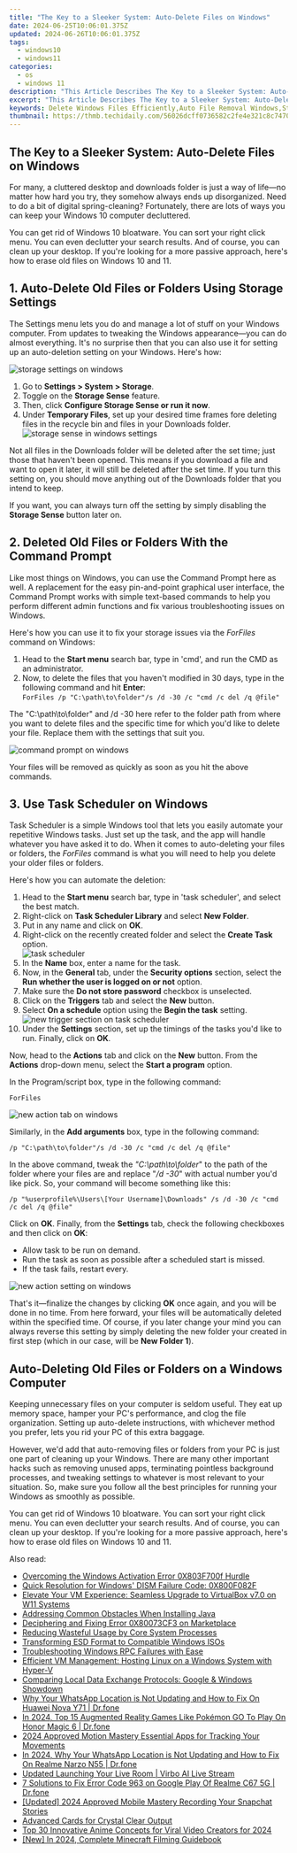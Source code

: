 ```yaml
---
title: "The Key to a Sleeker System: Auto-Delete Files on Windows"
date: 2024-06-25T10:06:01.375Z
updated: 2024-06-26T10:06:01.375Z
tags:
  - windows10
  - windows11
categories:
  - os
  - windows 11
description: "This Article Describes The Key to a Sleeker System: Auto-Delete Files on Windows"
excerpt: "This Article Describes The Key to a Sleeker System: Auto-Delete Files on Windows"
keywords: Delete Windows Files Efficiently,Auto File Removal Windows,Streamline Windows Cleanup,Optimize Storage, Remove Clutter,Simplify Windows Management,Enhance System Organization,Automate Unwanted Windows Files
thumbnail: https://thmb.techidaily.com/56026dcff0736582c2fe4e321c8c74705a564d75fd36c3fc8b04cf6e73d4d3c9.jpg
---
```


## The Key to a Sleeker System: Auto-Delete Files on Windows

 For many, a cluttered desktop and downloads folder is just a way of life—no matter how hard you try, they somehow always ends up disorganized. Need to do a bit of digital spring-cleaning? Fortunately, there are lots of ways you can keep your Windows 10 computer decluttered.

 You can get rid of Windows 10 bloatware. You can sort your right click menu. You can even declutter your search results. And of course, you can clean up your desktop. If you're looking for a more passive approach, here's how to erase old files on Windows 10 and 11\.

## 1\. Auto-Delete Old Files or Folders Using Storage Settings

 The Settings menu lets you do and manage a lot of stuff on your Windows computer. From updates to tweaking the Windows appearance—you can do almost everything. It's no surprise then that you can also use it for setting up an auto-deletion setting on your Windows. Here's how:

![storage settings on windows](https://static1.makeuseofimages.com/wordpress/wp-content/uploads/2023/09/storage-settings-on-windows.jpg)

1. Go to **Settings > System > Storage**.
2. Toggle on the **Storage Sense** feature.
3. Then, click **Configure Storage Sense or run it now**.
4. Under **Temporary Files**, set up your desired time frames fore deleting files in the recycle bin and files in your Downloads folder.  
![storage sense in windows settings](https://static1.makeuseofimages.com/wordpress/wp-content/uploads/2023/09/storage-sense-in-windows-settings.jpg)

 Not all files in the Downloads folder will be deleted after the set time; just those that haven't been opened. This means if you download a file and want to open it later, it will still be deleted after the set time. If you turn this setting on, you should move anything out of the Downloads folder that you intend to keep.

 If you want, you can always turn off the setting by simply disabling the **Storage Sense** button later on.

## 2\. Deleted Old Files or Folders With the Command Prompt

 Like most things on Windows, you can use the Command Prompt here as well. A replacement for the easy pin-and-point graphical user interface, the Command Prompt works with simple text-based commands to help you perform different admin functions and fix various troubleshooting issues on Windows.

 Here's how you can use it to fix your storage issues via the _ForFiles_ command on Windows:

1. Head to the **Start menu** search bar, type in 'cmd', and run the CMD as an administrator.
2. Now, to delete the files that you haven't modified in 30 days, type in the following command and hit **Enter**:  
`ForFiles /p "C:\path\to\folder"/s /d -30 /c "cmd /c del /q @file"`

 The "C:\\path\\to\\folder" and /d -30 here refer to the folder path from where you want to delete files and the specific time for which you'd like to delete your file. Replace them with the settings that suit you.

![command prompt on windows](https://static1.makeuseofimages.com/wordpress/wp-content/uploads/2023/09/command-prompt-on-windows.jpg)

 Your files will be removed as quickly as soon as you hit the above commands.

## 3\. Use Task Scheduler on Windows

 Task Scheduler is a simple Windows tool that lets you easily automate your repetitive Windows tasks. Just set up the task, and the app will handle whatever you have asked it to do. When it comes to auto-deleting your files or folders, the _ForFiles_ command is what you will need to help you delete your older files or folders.

 Here's how you can automate the deletion:

1. Head to the **Start menu** search bar, type in 'task scheduler', and select the best match.
2. Right-click on **Task Scheduler Library** and select **New Folder**.
3. Put in any name and click on **OK**.
4. Right-click on the recently created folder and select the **Create Task** option.  
![task scheduler](https://static1.makeuseofimages.com/wordpress/wp-content/uploads/2023/09/task-scheduler.jpg)
5. In the **Name** box, enter a name for the task.
6. Now, in the **General** tab, under the **Security options** section, select the **Run whether the user is logged on or not** option.
7. Make sure the **Do not store password** checkbox is unselected.
8. Click on the **Triggers** tab and select the **New** button.
9. Select **On a schedule** option using the **Begin the task** setting.  
![new trigger section on task scheduler](https://static1.makeuseofimages.com/wordpress/wp-content/uploads/2023/09/new-trigger-section-on-windows.jpg)
10. Under the **Settings** section, set up the timings of the tasks you'd like to run. Finally, click on **OK**.

 Now, head to the **Actions** tab and click on the **New** button. From the **Actions** drop-down menu, select the **Start a program** option.

 In the Program/script box, type in the following command:

`ForFiles`

![new action tab on windows](https://static1.makeuseofimages.com/wordpress/wp-content/uploads/2023/09/new-action-tab-on-windows.jpg)

 Similarly, in the **Add arguments** box, type in the following command:

`/p "C:\path\to\folder"/s /d -30 /c "cmd /c del /q @file"`

 In the above command, tweak the _"C:\\path\\to\\folder_" to the path of the folder where your files are and replace "_/d -30_" with actual number you'd like pick. So, your command will become something like this:

`/p "%userprofile%\Users\[Your Username]\Downloads" /s /d -30 /c "cmd /c del /q @file"`

 Click on **OK**. Finally, from the **Settings** tab, check the following checkboxes and then click on **OK**:

* Allow task to be run on demand.
* Run the task as soon as possible after a scheduled start is missed.
* If the task fails, restart every.

![new action setting on windows](https://static1.makeuseofimages.com/wordpress/wp-content/uploads/2023/09/new-action-setting-on-windows.jpg)

 That's it—finalize the changes by clicking **OK** once again, and you will be done in no time. From here forward, your files will be automatically deleted within the specified time. Of course, if you later change your mind you can always reverse this setting by simply deleting the new folder your created in first step (which in our case, will be **New Folder 1**).

## Auto-Deleting Old Files or Folders on a Windows Computer

 Keeping unnecessary files on your computer is seldom useful. They eat up memory space, hamper your PC's performance, and clog the file organization. Setting up auto-delete instructions, with whichever method you prefer, lets you rid your PC of this extra baggage.

 However, we'd add that auto-removing files or folders from your PC is just one part of cleaning up your Windows. There are many other important hacks such as removing unused apps, terminating pointless background processes, and tweaking settings to whatever is most relevant to your situation. So, make sure you follow all the best principles for running your Windows as smoothly as possible.

 You can get rid of Windows 10 bloatware. You can sort your right click menu. You can even declutter your search results. And of course, you can clean up your desktop. If you're looking for a more passive approach, here's how to erase old files on Windows 10 and 11\.

<span class="atpl-alsoreadstyle">Also read:</span>
<div><ul>
<li><a href="https://win11.techidaily.com/overcoming-the-windows-activation-error-0x803f700f-hurdle/"><u>Overcoming the Windows Activation Error 0X803F700f Hurdle</u></a></li>
<li><a href="https://win11.techidaily.com/quick-resolution-for-windows-dism-failure-code-0x800f082f/"><u>Quick Resolution for Windows' DISM Failure Code: 0X800F082F</u></a></li>
<li><a href="https://win11.techidaily.com/elevate-your-vm-experience-seamless-upgrade-to-virtualbox-v70-on-w11-systems/"><u>Elevate Your VM Experience: Seamless Upgrade to VirtualBox v7.0 on W11 Systems</u></a></li>
<li><a href="https://win11.techidaily.com/addressing-common-obstacles-when-installing-java/"><u>Addressing Common Obstacles When Installing Java</u></a></li>
<li><a href="https://win11.techidaily.com/deciphering-and-fixing-error-0x80073cf3-on-marketplace/"><u>Deciphering and Fixing Error 0X80073CF3 on Marketplace</u></a></li>
<li><a href="https://win11.techidaily.com/reducing-wasteful-usage-by-core-system-processes/"><u>Reducing Wasteful Usage by Core System Processes</u></a></li>
<li><a href="https://win11.techidaily.com/transforming-esd-format-to-compatible-windows-isos/"><u>Transforming ESD Format to Compatible Windows ISOs</u></a></li>
<li><a href="https://win11.techidaily.com/troubleshooting-windows-rpc-failures-with-ease/"><u>Troubleshooting Windows RPC Failures with Ease</u></a></li>
<li><a href="https://win11.techidaily.com/efficient-vm-management-hosting-linux-on-a-windows-system-with-hyper-v/"><u>Efficient VM Management: Hosting Linux on a Windows System with Hyper-V</u></a></li>
<li><a href="https://win11.techidaily.com/comparing-local-data-exchange-protocols-google-and-windows-showdown/"><u>Comparing Local Data Exchange Protocols: Google & Windows Showdown</u></a></li>
<li><a href="https://location-social.techidaily.com/why-your-whatsapp-location-is-not-updating-and-how-to-fix-on-huawei-nova-y71-drfone-by-drfone-virtual-android/"><u>Why Your WhatsApp Location is Not Updating and How to Fix On Huawei Nova Y71 | Dr.fone</u></a></li>
<li><a href="https://pokemon-go-android.techidaily.com/in-2024-top-15-augmented-reality-games-like-pokemon-go-to-play-on-honor-magic-6-drfone-by-drfone-virtual-android/"><u>In 2024, Top 15 Augmented Reality Games Like Pokémon GO To Play On Honor Magic 6 | Dr.fone</u></a></li>
<li><a href="https://video-ai-editor.techidaily.com/2024-approved-motion-mastery-essential-apps-for-tracking-your-movements/"><u>2024 Approved Motion Mastery Essential Apps for Tracking Your Movements</u></a></li>
<li><a href="https://location-social.techidaily.com/in-2024-why-your-whatsapp-location-is-not-updating-and-how-to-fix-on-realme-narzo-n55-drfone-by-drfone-virtual-android/"><u>In 2024, Why Your WhatsApp Location is Not Updating and How to Fix On Realme Narzo N55 | Dr.fone</u></a></li>
<li><a href="https://ai-voice-clone.techidaily.com/updated-launching-your-live-room-virbo-ai-live-stream/"><u>Updated Launching Your Live Room | Virbo AI Live Stream</u></a></li>
<li><a href="https://howto.techidaily.com/7-solutions-to-fix-error-code-963-on-google-play-of-realme-c67-5g-drfone-by-drfone-fix-android-problems-fix-android-problems/"><u>7 Solutions to Fix Error Code 963 on Google Play Of Realme C67 5G | Dr.fone</u></a></li>
<li><a href="https://snapchat-videos.techidaily.com/updated-2024-approved-mobile-mastery-recording-your-snapchat-stories/"><u>[Updated] 2024 Approved  Mobile Mastery  Recording Your Snapchat Stories</u></a></li>
<li><a href="https://extra-tips.techidaily.com/advanced-cards-for-crystal-clear-output/"><u>Advanced Cards for Crystal Clear Output</u></a></li>
<li><a href="https://tiktok-videos.techidaily.com/top-30-innovative-anime-concepts-for-viral-video-creators-for-2024/"><u>Top 30 Innovative Anime Concepts for Viral Video Creators for 2024</u></a></li>
<li><a href="https://screen-sharing-recording.techidaily.com/new-in-2024-complete-minecraft-filming-guidebook/"><u>[New] In 2024, Complete Minecraft Filming Guidebook</u></a></li>
</ul></div>

<ins class="adsbygoogle"
      style="display:block"
      data-ad-client="ca-pub-7571918770474297"
      data-ad-slot="8358498916"
      data-ad-format="auto"
      data-full-width-responsive="true"></ins>